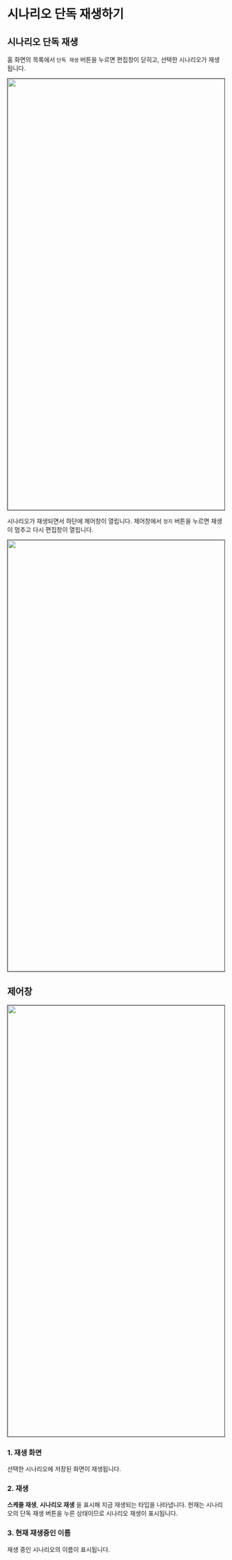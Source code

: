 # 시나리오 단독 재생하기

## 시나리오 단독 재생
홈 화면의 목록에서 `단독 재생` 버튼을 누르면 편집창이 닫히고, 선택한 시나리오가 재생됩니다.

<img src="../../img/0-3.jpg" width="1000" style="border: 1px solid"/>

시나리오가 재생되면서 하단에 제어창이 열립니다. 제어창에서 `정지` 버튼을 누르면 재생이 멈추고 다시 편집창이 열립니다.

<img src="../../img/0-4.jpg" width="1000" style="border: 1px solid"/>

## 제어창
<img src="../../img/0-5.jpg" width="1000" style="border: 1px solid"/>

### 1. 재생 화면
선택한 시나리오에 저장된 화면이 재생됩니다.

### 2. 재생
**스케줄 재생**, **시나리오 재생** 을 표시해 지금 재생되는 타입을 나타냅니다. 현재는 시나리오의 단독 재생 버튼을 누른 상태이므로 시나리오 재생이 표시됩니다.

### 3. 현재 재생중인 이름
재생 중인 시나리오의 이름이 표시됩니다.
